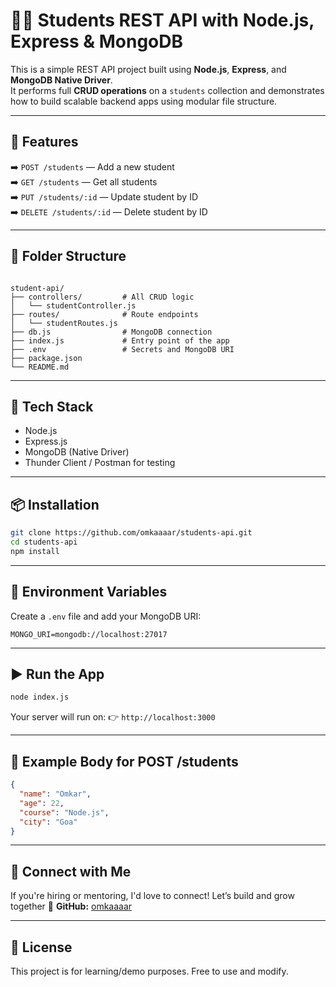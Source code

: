 # 👨‍🎓 Students REST API with Node.js, Express & MongoDB

This is a simple REST API project built using **Node.js**, **Express**, and **MongoDB Native Driver**.  
It performs full **CRUD operations** on a `students` collection and demonstrates how to build scalable backend apps using modular file structure.

---

## 🚀 Features

➡️ `POST /students` — Add a new student  
➡️ `GET /students` — Get all students  
➡️ `PUT /students/:id` — Update student by ID  
➡️ `DELETE /students/:id` — Delete student by ID

---

## 📁 Folder Structure

```

student-api/
├── controllers/         # All CRUD logic
│   └── studentController.js
├── routes/              # Route endpoints
│   └── studentRoutes.js
├── db.js                # MongoDB connection
├── index.js             # Entry point of the app
├── .env                 # Secrets and MongoDB URI
├── package.json
└── README.md

````

---

## 🔧 Tech Stack

- Node.js
- Express.js
- MongoDB (Native Driver)
- Thunder Client / Postman for testing

---

## 📦 Installation

```bash
git clone https://github.com/omkaaaar/students-api.git
cd students-api
npm install
````

---

## 🔑 Environment Variables

Create a `.env` file and add your MongoDB URI:

```
MONGO_URI=mongodb://localhost:27017
```

---

## ▶️ Run the App

```bash
node index.js
```

Your server will run on:
👉 `http://localhost:3000`

---

## 🧪 Example Body for POST /students

```json
{
  "name": "Omkar",
  "age": 22,
  "course": "Node.js",
  "city": "Goa"
}
```

---

## 🤝 Connect with Me

If you're hiring or mentoring, I'd love to connect!
Let’s build and grow together 🚀
**GitHub:** [omkaaaar](https://github.com/omkaaaar)

---

## 📌 License

This project is for learning/demo purposes. Free to use and modify.

```
